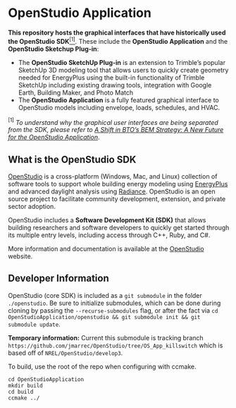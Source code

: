 # OpenStudio Application

**This repository hosts the graphical interfaces that have historically used the OpenStudio SDK**[<sup>[1]</sup>](#1). These include the **OpenStudio Application** and the **OpenStudio Sketchup Plug-in**:

* The **OpenStudio SketchUp Plug-in** is an extension to Trimble’s popular SketchUp 3D modeling tool that allows users to quickly create geometry needed for EnergyPlus using the built-in functionality of Trimble SketchUp including existing drawing tools, integration with Google Earth, Building Maker, and Photo Match
* The **OpenStudio Application** is a fully featured graphical interface to OpenStudio models including envelope, loads, schedules, and HVAC.

<a class="anchor" id="1"><sup>[1]</sup></a> *To understand why the graphical user interfaces are being separated from the SDK, please refer to [A Shift in BTO’s BEM Strategy: A New Future for the OpenStudio Application](https://www.openstudio.net/new-future-for-openstudio-application)*.

## What is the OpenStudio SDK

[OpenStudio](https://github.com/NREL/OpenStudio) is a cross-platform (Windows, Mac, and Linux) collection of software tools to support whole building energy modeling
using [EnergyPlus](https://github.com/NREL/EnergyPlus) and advanced daylight analysis using [Radiance](https://github.com/NREL/Radiance/).
OpenStudio is an open source project to facilitate community development, extension, and private sector adoption.

OpenStudio includes a **Software Development Kit (SDK)** that allows building researchers and software developers to quickly get started through its multiple entry levels, including access through C++, Ruby, and C#.

More information and documentation is available at the [OpenStudio](https://www.openstudio.net) website.

## Developer Information

OpenStudio (core SDK) is included as a `git submodule` in the folder `./openstudio`. Be sure to initialize submodules, which can be done during cloning by passing the `--recurse-submodules` flag, or after the fact via `cd OpenStudioApplication/openstudio && git submodule init && git submodule update`.

**Temporary information:** Current this submodule is tracking branch `https://github.com/jmarrec/OpenStudio/tree/OS_App_killswitch` which is based off of `NREL/OpenStudio/develop3`.

To build, use the root of the repo when configuring with ccmake.

```
cd OpenStudioApplication
mkdir build
cd build
ccmake ../
```
